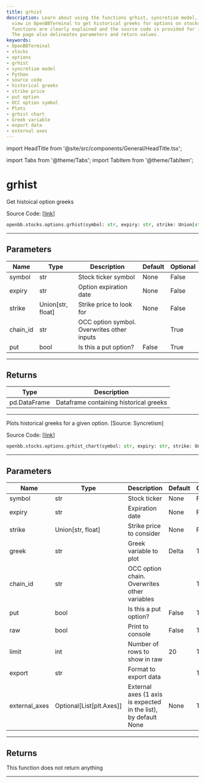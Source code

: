 ```yaml
---
title: grhist
description: Learn about using the functions grhist, syncretism model, and syncretism
  view in OpenBBTerminal to get historical greeks for options on stocks. These Python
  functions are clearly explained and the source code is provided for in-depth understanding.
  The page also delineates parameters and return values.
keywords:
- OpenBBTerminal
- stocks
- options
- grhist
- syncretism model
- Python
- source code
- historical greeks
- strike price
- put option
- OCC option symbol
- Plots
- grhist chart
- Greek variable
- export data
- external axes
---
```


import HeadTitle from '@site/src/components/General/HeadTitle.tsx';

<HeadTitle title="grhist - Options - Stocks - Reference | OpenBB SDK Docs" />

import Tabs from '@theme/Tabs';
import TabItem from '@theme/TabItem';

# grhist

<Tabs>
<TabItem value="model" label="Model" default>

Get histoical option greeks

Source Code: [[link](https://github.com/OpenBB-finance/OpenBBTerminal/tree/main/openbb_terminal/stocks/options/screen/syncretism_model.py#L37)]

```python
openbb.stocks.options.grhist(symbol: str, expiry: str, strike: Union[str, float], chain_id: str = "", put: bool = False)
```

---

## Parameters

| Name | Type | Description | Default | Optional |
| ---- | ---- | ----------- | ------- | -------- |
| symbol | str | Stock ticker symbol | None | False |
| expiry | str | Option expiration date | None | False |
| strike | Union[str, float] | Strike price to look for | None | False |
| chain_id | str | OCC option symbol.  Overwrites other inputs |  | True |
| put | bool | Is this a put option? | False | True |


---

## Returns

| Type | Description |
| ---- | ----------- |
| pd.DataFrame | Dataframe containing historical greeks |
---

</TabItem>
<TabItem value="view" label="Chart">

Plots historical greeks for a given option. [Source: Syncretism]

Source Code: [[link](https://github.com/OpenBB-finance/OpenBBTerminal/tree/main/openbb_terminal/stocks/options/screen/syncretism_view.py#L107)]

```python
openbb.stocks.options.grhist_chart(symbol: str, expiry: str, strike: Union[float, str], greek: str = "Delta", chain_id: str = "", put: bool = False, raw: bool = False, limit: Union[int, str] = 20, export: str = "", external_axes: Optional[List[matplotlib.axes._axes.Axes]] = None)
```

---

## Parameters

| Name | Type | Description | Default | Optional |
| ---- | ---- | ----------- | ------- | -------- |
| symbol | str | Stock ticker | None | False |
| expiry | str | Expiration date | None | False |
| strike | Union[str, float] | Strike price to consider | None | False |
| greek | str | Greek variable to plot | Delta | True |
| chain_id | str | OCC option chain.  Overwrites other variables |  | True |
| put | bool | Is this a put option? | False | True |
| raw | bool | Print to console | False | True |
| limit | int | Number of rows to show in raw | 20 | True |
| export | str | Format to export data |  | True |
| external_axes | Optional[List[plt.Axes]] | External axes (1 axis is expected in the list), by default None | None | True |


---

## Returns

This function does not return anything

---

</TabItem>
</Tabs>

